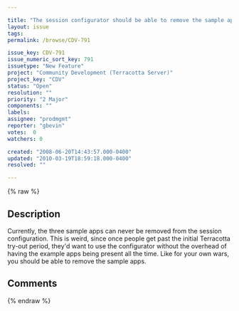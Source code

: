 ```yaml
---

title: "The session configurator should be able to remove the sample apps"
layout: issue
tags: 
permalink: /browse/CDV-791

issue_key: CDV-791
issue_numeric_sort_key: 791
issuetype: "New Feature"
project: "Community Development (Terracotta Server)"
project_key: "CDV"
status: "Open"
resolution: ""
priority: "2 Major"
components: ""
labels: 
assignee: "prodmgmt"
reporter: "gbevin"
votes:  0
watchers: 0

created: "2008-06-20T14:43:57.000-0400"
updated: "2010-03-19T18:59:18.000-0400"
resolved: ""

---
```




{% raw %}



## Description

<div markdown="1" class="description">

Currently, the three sample apps can never be removed from the session configuration. This is weird, since once people get past the initial Terracotta try-out period, they'd want to use the configurator without the overhead of having the example apps being present all the time. Like for your own wars, you should be able to remove the sample apps.

</div>

## Comments



{% endraw %}
